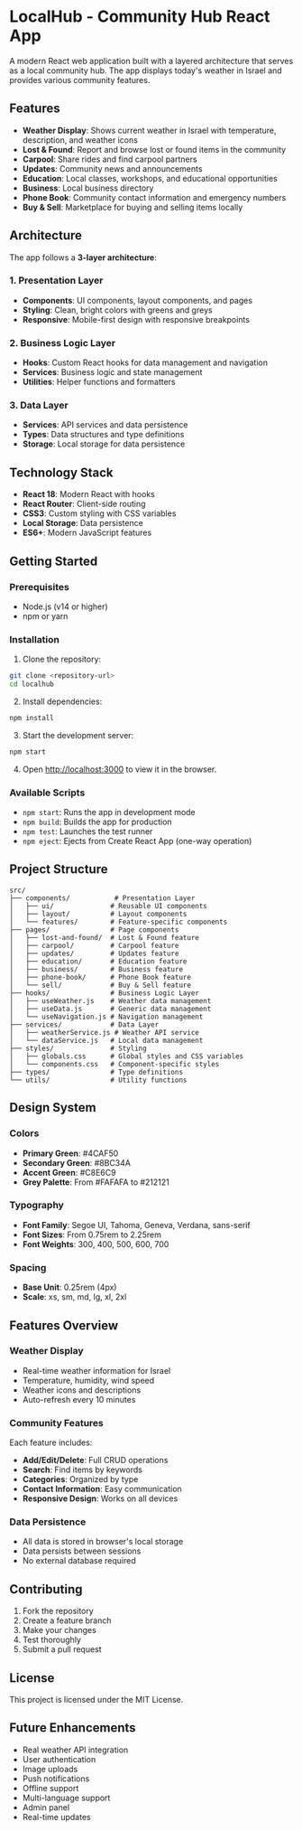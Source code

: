 # LocalHub - Community Hub React App

A modern React web application built with a layered architecture that serves as a local community hub. The app displays today's weather in Israel and provides various community features.

## Features

- **Weather Display**: Shows current weather in Israel with temperature, description, and weather icons
- **Lost & Found**: Report and browse lost or found items in the community
- **Carpool**: Share rides and find carpool partners
- **Updates**: Community news and announcements
- **Education**: Local classes, workshops, and educational opportunities
- **Business**: Local business directory
- **Phone Book**: Community contact information and emergency numbers
- **Buy & Sell**: Marketplace for buying and selling items locally

## Architecture

The app follows a **3-layer architecture**:

### 1. Presentation Layer
- **Components**: UI components, layout components, and pages
- **Styling**: Clean, bright colors with greens and greys
- **Responsive**: Mobile-first design with responsive breakpoints

### 2. Business Logic Layer
- **Hooks**: Custom React hooks for data management and navigation
- **Services**: Business logic and state management
- **Utilities**: Helper functions and formatters

### 3. Data Layer
- **Services**: API services and data persistence
- **Types**: Data structures and type definitions
- **Storage**: Local storage for data persistence

## Technology Stack

- **React 18**: Modern React with hooks
- **React Router**: Client-side routing
- **CSS3**: Custom styling with CSS variables
- **Local Storage**: Data persistence
- **ES6+**: Modern JavaScript features

## Getting Started

### Prerequisites
- Node.js (v14 or higher)
- npm or yarn

### Installation

1. Clone the repository:
```bash
git clone <repository-url>
cd localhub
```

2. Install dependencies:
```bash
npm install
```

3. Start the development server:
```bash
npm start
```

4. Open [http://localhost:3000](http://localhost:3000) to view it in the browser.

### Available Scripts

- `npm start`: Runs the app in development mode
- `npm build`: Builds the app for production
- `npm test`: Launches the test runner
- `npm eject`: Ejects from Create React App (one-way operation)

## Project Structure

```
src/
├── components/           # Presentation Layer
│   ├── ui/              # Reusable UI components
│   ├── layout/          # Layout components
│   └── features/        # Feature-specific components
├── pages/               # Page components
│   ├── lost-and-found/  # Lost & Found feature
│   ├── carpool/         # Carpool feature
│   ├── updates/         # Updates feature
│   ├── education/       # Education feature
│   ├── business/        # Business feature
│   ├── phone-book/      # Phone Book feature
│   └── sell/            # Buy & Sell feature
├── hooks/               # Business Logic Layer
│   ├── useWeather.js    # Weather data management
│   ├── useData.js       # Generic data management
│   └── useNavigation.js # Navigation management
├── services/            # Data Layer
│   ├── weatherService.js # Weather API service
│   └── dataService.js   # Local data management
├── styles/              # Styling
│   ├── globals.css      # Global styles and CSS variables
│   └── components.css   # Component-specific styles
├── types/               # Type definitions
└── utils/               # Utility functions
```

## Design System

### Colors
- **Primary Green**: #4CAF50
- **Secondary Green**: #8BC34A
- **Accent Green**: #C8E6C9
- **Grey Palette**: From #FAFAFA to #212121

### Typography
- **Font Family**: Segoe UI, Tahoma, Geneva, Verdana, sans-serif
- **Font Sizes**: From 0.75rem to 2.25rem
- **Font Weights**: 300, 400, 500, 600, 700

### Spacing
- **Base Unit**: 0.25rem (4px)
- **Scale**: xs, sm, md, lg, xl, 2xl

## Features Overview

### Weather Display
- Real-time weather information for Israel
- Temperature, humidity, wind speed
- Weather icons and descriptions
- Auto-refresh every 10 minutes

### Community Features
Each feature includes:
- **Add/Edit/Delete**: Full CRUD operations
- **Search**: Find items by keywords
- **Categories**: Organized by type
- **Contact Information**: Easy communication
- **Responsive Design**: Works on all devices

### Data Persistence
- All data is stored in browser's local storage
- Data persists between sessions
- No external database required

## Contributing

1. Fork the repository
2. Create a feature branch
3. Make your changes
4. Test thoroughly
5. Submit a pull request

## License

This project is licensed under the MIT License.

## Future Enhancements

- Real weather API integration
- User authentication
- Image uploads
- Push notifications
- Offline support
- Multi-language support
- Admin panel
- Real-time updates
